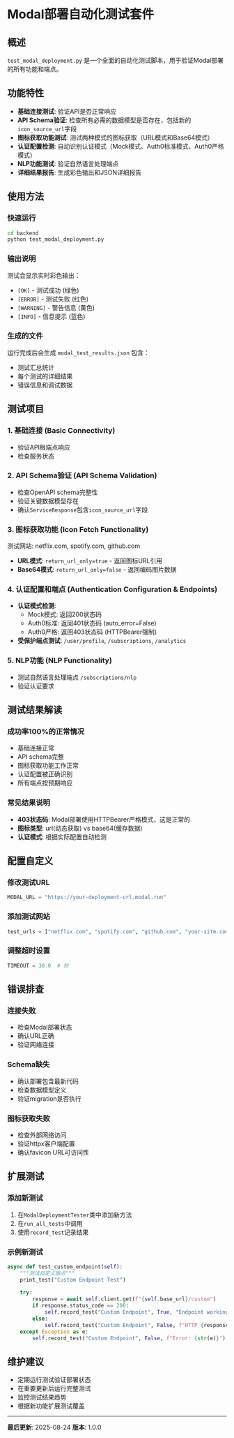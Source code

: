 # Modal部署自动化测试套件

## 概述
`test_modal_deployment.py` 是一个全面的自动化测试脚本，用于验证Modal部署的所有功能和端点。

## 功能特性
- **基础连接测试**: 验证API是否正常响应
- **API Schema验证**: 检查所有必需的数据模型是否存在，包括新的`icon_source_url`字段
- **图标获取功能测试**: 测试两种模式的图标获取（URL模式和Base64模式）
- **认证配置检测**: 自动识别认证模式（Mock模式、Auth0标准模式、Auth0严格模式）
- **NLP功能测试**: 验证自然语言处理端点
- **详细结果报告**: 生成彩色输出和JSON详细报告

## 使用方法

### 快速运行
```bash
cd backend
python test_modal_deployment.py
```

### 输出说明
测试会显示实时彩色输出：
- `[OK]` - 测试成功 (绿色)
- `[ERROR]` - 测试失败 (红色)  
- `[WARNING]` - 警告信息 (黄色)
- `[INFO]` - 信息提示 (蓝色)

### 生成的文件
运行完成后会生成 `modal_test_results.json` 包含：
- 测试汇总统计
- 每个测试的详细结果
- 错误信息和调试数据

## 测试项目

### 1. 基础连接 (Basic Connectivity)
- 验证API根端点响应
- 检查服务状态

### 2. API Schema验证 (API Schema Validation)
- 检查OpenAPI schema完整性
- 验证关键数据模型存在
- 确认`ServiceResponse`包含`icon_source_url`字段

### 3. 图标获取功能 (Icon Fetch Functionality)
测试网站: netflix.com, spotify.com, github.com
- **URL模式**: `return_url_only=true` - 返回图标URL引用
- **Base64模式**: `return_url_only=false` - 返回编码图片数据

### 4. 认证配置和端点 (Authentication Configuration & Endpoints)
- **认证模式检测**:
  - Mock模式: 返回200状态码
  - Auth0标准: 返回401状态码 (auto_error=False)
  - Auth0严格: 返回403状态码 (HTTPBearer强制)
- **受保护端点测试**: `/user/profile`, `/subscriptions`, `/analytics`

### 5. NLP功能 (NLP Functionality)
- 测试自然语言处理端点 `/subscriptions/nlp`
- 验证认证要求

## 测试结果解读

### 成功率100%的正常情况
- 基础连接正常
- API schema完整
- 图标获取功能工作正常
- 认证配置被正确识别
- 所有端点按预期响应

### 常见结果说明
- **403状态码**: Modal部署使用HTTPBearer严格模式，这是正常的
- **图标类型**: url(动态获取) vs base64(缓存数据)
- **认证模式**: 根据实际配置自动检测

## 配置自定义

### 修改测试URL
```python
MODAL_URL = "https://your-deployment-url.modal.run"
```

### 添加测试网站
```python
test_urls = ["netflix.com", "spotify.com", "github.com", "your-site.com"]
```

### 调整超时设置
```python
TIMEOUT = 30.0  # 秒
```

## 错误排查

### 连接失败
- 检查Modal部署状态
- 确认URL正确
- 验证网络连接

### Schema缺失
- 确认部署包含最新代码
- 检查数据模型定义
- 验证migration是否执行

### 图标获取失败
- 检查外部网络访问
- 验证httpx客户端配置
- 确认favicon URL可访问性

## 扩展测试

### 添加新测试
1. 在`ModalDeploymentTester`类中添加新方法
2. 在`run_all_tests`中调用
3. 使用`record_test`记录结果

### 示例新测试
```python
async def test_custom_endpoint(self):
    """测试自定义端点"""
    print_test("Custom Endpoint Test")
    
    try:
        response = await self.client.get(f"{self.base_url}/custom")
        if response.status_code == 200:
            self.record_test("Custom Endpoint", True, "Endpoint working")
        else:
            self.record_test("Custom Endpoint", False, f"HTTP {response.status_code}")
    except Exception as e:
        self.record_test("Custom Endpoint", False, f"Error: {str(e)}")
```

## 维护建议
- 定期运行测试验证部署状态
- 在重要更新后运行完整测试
- 监控测试结果趋势
- 根据新功能扩展测试覆盖

---
**最后更新**: 2025-08-24
**版本**: 1.0.0